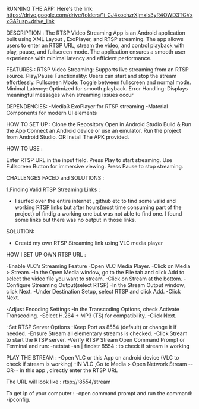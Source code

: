 RUNNING THE APP:
Here's the link:
https://drive.google.com/drive/folders/1i_CJ4xochzrXjmxIs3yR4OWD3TCVxxGA?usp=drive_link

DESCRIPTION : The RTSP Video Streaming App is an Android application built using XML Layout , ExoPlayer, and RTSP streaming. The app allows users to enter an RTSP URL, stream the video, and control playback with play, pause, and fullscreen mode. The application ensures a smooth user experience with minimal latency and efficient performance.

FEATURES : 
RTSP Video Streaming: Supports live streaming from an RTSP source.
Play/Pause Functionality: Users can start and stop the stream effortlessly.
Fullscreen Mode: Toggle between fullscreen and normal mode.
Minimal Latency: Optimized for smooth playback.
Error Handling: Displays meaningful messages when streaming issues occur

DEPENDENCIES:
-Media3 ExoPlayer for RTSP streaming
-Material Components for modern UI elements

HOW TO SET UP :
Clone the Repository
Open in Android Studio
Build & Run the App
Connect an Android device or use an emulator.
Run the project from Android Studio.
OR
Install The APK provided.

HOW TO USE :

Enter RTSP URL in the input field.
Press Play to start streaming.
Use Fullscreen Button for immersive viewing.
Press Pause to stop streaming.

CHALLENGES FACED and SOLUTIONS :

1.Finding Valid RTSP Streaming Links :
- I surfed over the entire internet , github etc to find some valid and working RTSP links but after hours(most time consuming part of the project) of findig a working one but was not able to find one. I found some links but there was no output in those links.
  
SOLUTION:
- Creatd my own RTSP Streaming link using VLC media player
  
 HOW I SET UP OWN RTSP URL :
 
-Enable VLC’s Streaming Feature
-Open VLC Media Player.
-Click on Media > Stream.
-In the Open Media window, go to the File tab and click Add to select the video file you want to stream.
-Click on Stream at the bottom.
-Configure Streaming Output(select RTSP)
-In the Stream Output window, click Next.
-Under Destination Setup, select RTSP and click Add.
-Click Next.

-Adjust Encoding Settings
-In the Transcoding Options, check Activate Transcoding.
-Select H.264 + MP3 (TS) for compatibility.
-Click Next.

-Set RTSP Server Options
-Keep Port as 8554 (default) or change it if needed.
-Ensure Stream all elementary streams is checked.
-Click Stream to start the RTSP server.
-Verify RTSP Stream
Open Command Prompt or Terminal and run:
-netstat -an | findstr 8554    : to check if stream is working

PLAY THE STREAM : 
-Open VLC  or this App on android device  (VLC to check if stream is working)
-IN VLC ,Go to Media > Open Network Stream --OR-- in this app , directly enter the RTSP URL

The URL will look like : 
rtsp://<your-ip>:8554/stream

To get ip of your computer : 
-open command prompt and run the command:
-ipconfig.







